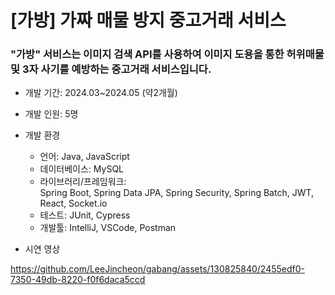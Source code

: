 # [가방] 가짜 매물 방지 중고거래 서비스

### "가방" 서비스는 이미지 검색 API를 사용하여 이미지 도용을 통한 허위매물 및 3자 사기를 예방하는 중고거래 서비스입니다.

- 개발 기간: 2024.03~2024.05 (약2개월)

- 개발 인원: 5명
  
- 개발 환경
  - 언어: Java, JavaScript
  - 데이터베이스: MySQL
  - 라이브러리/프레임워크:
    <br>Spring Boot, Spring Data JPA, Spring Security, Spring Batch, JWT, React, Socket.io
  - 테스트: JUnit, Cypress
  - 개발툴: IntelliJ, VSCode, Postman

- 시연 영상
  
https://github.com/LeeJincheon/gabang/assets/130825840/2455edf0-7350-49db-8220-f0f6daca5ccd
